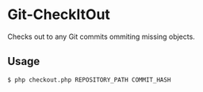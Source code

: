 # Git-CheckItOut

Checks out to any Git commits ommiting missing objects.

## Usage
`$ php checkout.php REPOSITORY_PATH COMMIT_HASH`